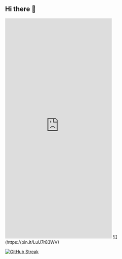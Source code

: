 ## Hi there 👋

<iframe src="https://assets.pinterest.com/ext/embed.html?id=1123225963379259066" height="714" width="345" frameborder="0" scrolling="no" ></iframe>
![](https://pin.it/LuU7r83WV)

[![GitHub Streak](https://github-readme-streak-stats.herokuapp.com?user=Arri-py&theme=dark&locale=ru)](https://git.io/streak-stats)
